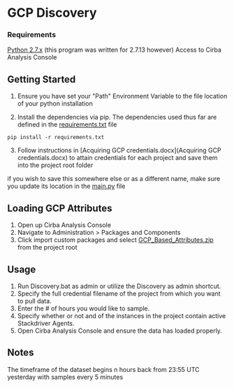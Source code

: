 # GCP Discovery

### Requirements
[Python 2.7.x](https://www.python.org/downloads/) (this program was written for 2.7.13 however)
Access to Cirba Analysis Console
## Getting Started
1. Ensure you have set your "Path" Environment Variable to the file location of your python installation 

2. Install the dependencies via pip. The dependencies used thus far are defined in the [requirements.txt](requirements.txt) file
```
pip install -r requirements.txt
```
3. Follow instructions in [Acquiring GCP credentials.docx](Acquiring GCP credentials.docx) to attain credentials for each project and
save them into the project root folder

if you wish to save this somewhere else or as a different name, make sure you update its location in the [main.py](main.py) file

## Loading GCP Attributes
1. Open up Cirba Analysis Console
2. Navigate to Administration > Packages and Components 
3. Click import custom packages and select [GCP_Based_Attributes.zip](GCP_Based_Attributes.zip) from the project root

## Usage
1. Run Discovery.bat as admin or utilize the Discovery as admin shortcut.
2. Specify the full credential filename of the project from which you want to pull data.
3. Enter the # of hours you would like to sample. 
4. Specify whether or not and of the instances in the project contain active Stackdriver Agents.
5. Open Cirba Analysis Console and ensure the data has loaded properly.

## Notes
The timeframe of the dataset begins n hours back from 23:55 UTC yesterday with samples every 5 minutes

